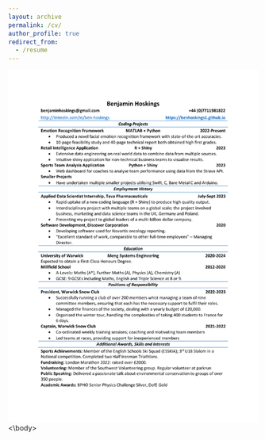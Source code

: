 ```yaml
---
layout: archive
permalink: /cv/
author_profile: true
redirect_from:
  - /resume
---
```

<body>
  <img src="/files/Benjamin_Hoskings_CV.pdf" alt="ben-hoskings-cv" width="900">
<\body>
